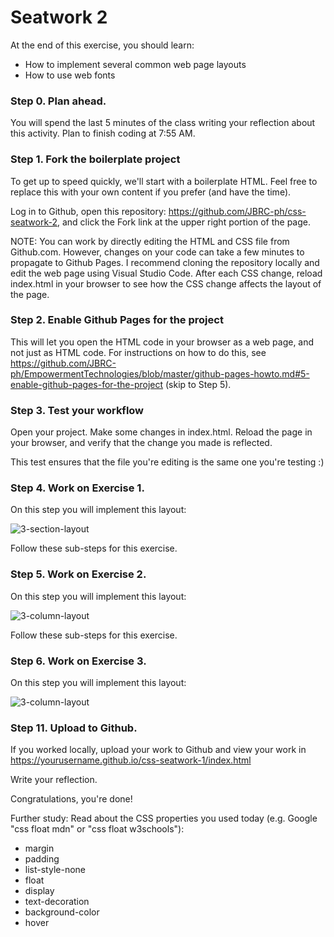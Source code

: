 # Seatwork 2

At the end of this exercise, you should learn: 

- How to implement several common web page layouts
- How to use web fonts
  
### Step 0. Plan ahead.

You will spend the last 5 minutes of the class writing your reflection about this activity. Plan to finish coding at 7:55 AM.

### Step 1. Fork the boilerplate project 

To get up to speed quickly, we'll start with a boilerplate HTML. Feel free to replace this with your own content if you prefer (and have the time). 

Log in to Github, open this repository: https://github.com/JBRC-ph/css-seatwork-2, and click the Fork link at the upper right portion of the page.

NOTE: You can work by directly editing the HTML and CSS file from Github.com. However, changes on your code can take a few minutes to propagate to Github Pages. I recommend cloning the repository locally and edit the web page using Visual Studio Code. After each CSS change, reload index.html in your browser to see how the CSS change affects the layout of the page.

### Step 2. Enable Github Pages for the project

This will let you open the HTML code in your browser as a web page, and not just as HTML code. For instructions on how to do this, see https://github.com/JBRC-ph/EmpowermentTechnologies/blob/master/github-pages-howto.md#5-enable-github-pages-for-the-project (skip to Step 5).

### Step 3. Test your workflow

Open your project. Make some changes in index.html. Reload the page in your browser, and verify that the change you made is reflected. 

This test ensures that the file you're editing is the same one you're testing :)

### Step 4. Work on Exercise 1.

On this step you will implement this layout:

![3-section-layout](https://github.com/JBRC-ph/EmpowermentTechnologies/blob/master/images/Body-3sections.png)

Follow these sub-steps for this exercise.

### Step 5. Work on Exercise 2.

On this step you will implement this layout:

![3-column-layout](https://github.com/JBRC-ph/EmpowermentTechnologies/blob/master/images/Body-3columns.png)

Follow these sub-steps for this exercise.

### Step 6. Work on Exercise 3.

On this step you will implement this layout:

![3-column-layout](https://github.com/JBRC-ph/EmpowermentTechnologies/blob/master/images/Combination.png)

### Step 11. Upload to Github.

If you worked locally, upload your work to Github and view your work in https://yourusername.github.io/css-seatwork-1/index.html

Write your reflection.

Congratulations, you're done!

Further study: Read about the CSS properties you used today (e.g. Google "css float mdn" or "css float w3schools"):
  - margin
  - padding
  - list-style-none
  - float
  - display
  - text-decoration
  - background-color
  - hover

